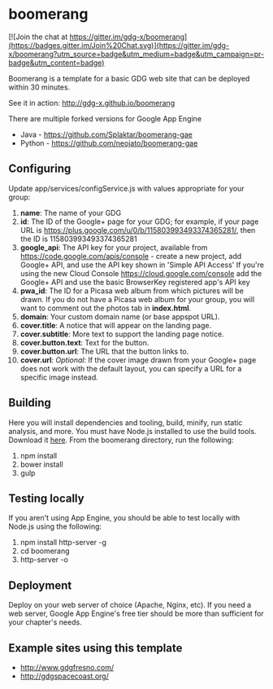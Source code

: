 boomerang
=========

[![Join the chat at https://gitter.im/gdg-x/boomerang](https://badges.gitter.im/Join%20Chat.svg)](https://gitter.im/gdg-x/boomerang?utm_source=badge&utm_medium=badge&utm_campaign=pr-badge&utm_content=badge)

Boomerang is a template for a basic GDG web site that can be deployed within 30 minutes.

See it in action: http://gdg-x.github.io/boomerang

There are multiple forked versions for Google App Engine
* Java - https://github.com/Splaktar/boomerang-gae
* Python - https://github.com/neojato/boomerang-gae

Configuring
---------------
Update app/services/configService.js with values appropriate for your group:

1. **name**: The name of your GDG
2. **id**: The ID of the Google+ page for your GDG; for example, if your page
   URL is https://plus.google.com/u/0/b/115803993493374365281/, then the ID
   is 115803993493374365281
3. **google_api**: The API key for your project, available from
   https://code.google.com/apis/console - create a new project, add Google+ API,
   and use the API key shown in 'Simple API Access'
   If you're using the new Cloud Console https://cloud.google.com/console
   add the Google+ API and use the basic BrowserKey registered app's API key
4. **pwa_id**: The ID for a Picasa web album from which pictures will be
   drawn. If you do not have a Picasa web album for your group, you will want
   to comment out the photos tab in **index.html**.
5. **domain**: Your custom domain name (or base appspot URL).
6. **cover.title**: A notice that will appear on the landing page.
7. **cover.subtitle**: More text to support the landing page notice.
8. **cover.button.text**: Text for the button.
9. **cover.button.url**: The URL that the button links to.
10. **cover.url**: _Optional_: If the cover image drawn from your Google+ page
   does not work with the default layout, you can specify a URL for a specific
   image instead.

Building
---------------
Here you will install dependencies and tooling, build, minify, run static analysis, and more.
You must have Node.js installed to use the build tools. Download it [here](http://nodejs.org/download/).
From the boomerang directory, run the following:

1. npm install
2. bower install
3. gulp

Testing locally
---------------
If you aren't using App Engine, you should be able to test locally with Node.js using the following:

1. npm install http-server -g
2. cd boomerang
3. http-server -o

Deployment
---------------
Deploy on your web server of choice (Apache, Nginx, etc).
If you need a web server, Google App Engine's free tier should be more than sufficient for your chapter's needs.

Example sites using this template
---------------
* http://www.gdgfresno.com/
* http://gdgspacecoast.org/
